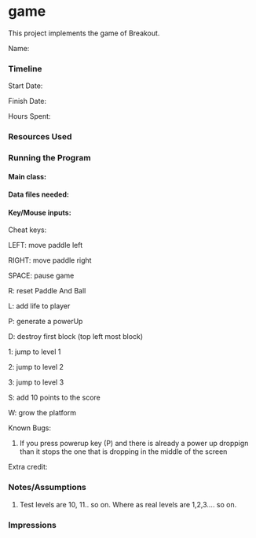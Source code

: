 game
====

This project implements the game of Breakout.

Name: 

### Timeline

Start Date: 

Finish Date: 

Hours Spent:

### Resources Used


### Running the Program

#### Main class:

#### Data files needed: 

#### Key/Mouse inputs:
Cheat keys:

LEFT: move paddle left 

RIGHT: move paddle right

SPACE: pause game

R: reset Paddle And Ball

L: add life to player

P: generate a powerUp

D: destroy first block (top left most block)

1: jump to level 1

2: jump to level 2

3: jump to level 3

S: add 10 points to the score

W: grow the platform


Known Bugs:

1. If you press powerup key (P) and there is already a power up droppign than it stops 
the one that is dropping in the middle of the screen

Extra credit:


### Notes/Assumptions

1. Test levels are 10, 11.. so on. Where as real levels are 
1,2,3.... so on.

### Impressions

